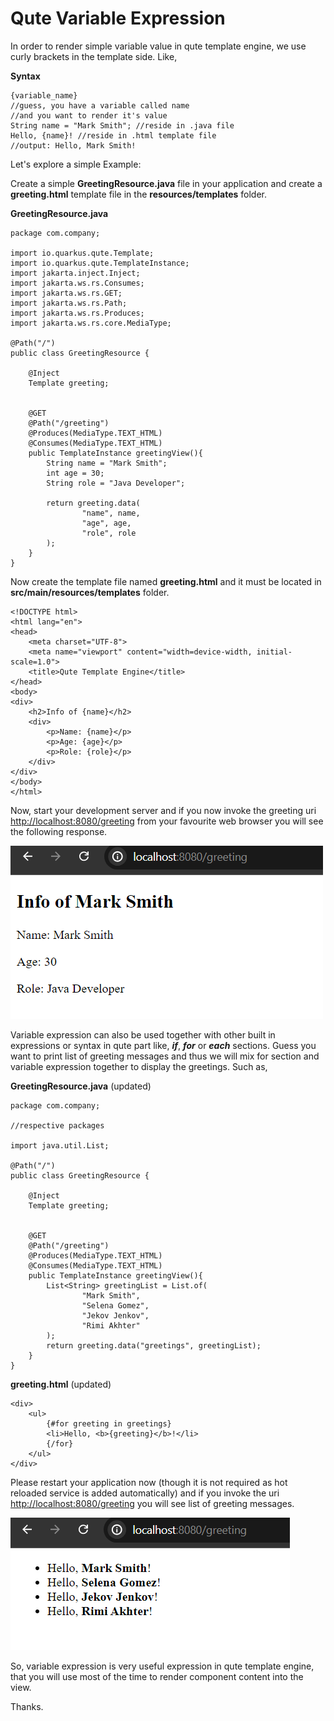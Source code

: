 # Qute Variable Expression

In order to render simple variable value in qute template engine, we use curly brackets in the template side. Like,

**Syntax**

```
{variable_name}
//guess, you have a variable called name
//and you want to render it's value
String name = "Mark Smith"; //reside in .java file
Hello, {name}! //reside in .html template file
//output: Hello, Mark Smith!
```

Let's explore a simple Example:

Create a simple **GreetingResource.java** file in your application and create a **greeting.html** template file in the **resources/templates** folder.


**GreetingResource.java**

```
package com.company;

import io.quarkus.qute.Template;
import io.quarkus.qute.TemplateInstance;
import jakarta.inject.Inject;
import jakarta.ws.rs.Consumes;
import jakarta.ws.rs.GET;
import jakarta.ws.rs.Path;
import jakarta.ws.rs.Produces;
import jakarta.ws.rs.core.MediaType;

@Path("/")
public class GreetingResource {

    @Inject
    Template greeting;


    @GET
    @Path("/greeting")
    @Produces(MediaType.TEXT_HTML)
    @Consumes(MediaType.TEXT_HTML)
    public TemplateInstance greetingView(){
        String name = "Mark Smith";
        int age = 30;
        String role = "Java Developer";

        return greeting.data(
                "name", name,
                "age", age,
                "role", role
        ); 
    }
}
```

Now create the template file named **greeting.html** and it must be located in **src/main/resources/templates** folder.

```
<!DOCTYPE html>
<html lang="en">
<head>
    <meta charset="UTF-8">
    <meta name="viewport" content="width=device-width, initial-scale=1.0">
    <title>Qute Template Engine</title>
</head>
<body>
<div>
    <h2>Info of {name}</h2>
    <div>
        <p>Name: {name}</p>
        <p>Age: {age}</p>
        <p>Role: {role}</p>
    </div>
</div>
</body>
</html>
```

Now, start your development server and if you now invoke the greeting uri [http://localhost:8080/greeting](http://localhost:8080/greeting) from your favourite web browser you will see the following response.

![alt text](image1.png)

Variable expression can also be used together with other built in expressions or syntax in qute part like, ***if***, ***for*** or ***each*** sections. Guess you want to print list of greeting messages and thus we will mix for section and variable expression together to display the greetings. Such as,

**GreetingResource.java** (updated)

```
package com.company;

//respective packages

import java.util.List;

@Path("/")
public class GreetingResource {

    @Inject
    Template greeting;


    @GET
    @Path("/greeting")
    @Produces(MediaType.TEXT_HTML)
    @Consumes(MediaType.TEXT_HTML)
    public TemplateInstance greetingView(){
        List<String> greetingList = List.of(
                "Mark Smith",
                "Selena Gomez",
                "Jekov Jenkov",
                "Rimi Akhter"
        );
        return greeting.data("greetings", greetingList);
    }
}
```

**greeting.html** (updated)

```
<div>
    <ul>
        {#for greeting in greetings}
        <li>Hello, <b>{greeting}</b>!</li>
        {/for}
    </ul>
</div>
```

Please restart your application now (though it is not required as hot reloaded service is added automatically) and if you invoke the uri [http://localhost:8080/greeting](http://localhost:8080/greeting) you will see list of greeting messages.

![alt text](image2.png)

So, variable expression is very useful expression in qute template engine, that you will use most of the time to render component content into the view.

Thanks.

